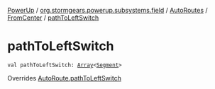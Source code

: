[PowerUp](../../../index.md) / [org.stormgears.powerup.subsystems.field](../../index.md) / [AutoRoutes](../index.md) / [FromCenter](index.md) / [pathToLeftSwitch](./path-to-left-switch.md)

# pathToLeftSwitch

`val pathToLeftSwitch: `[`Array`](https://kotlinlang.org/api/latest/jvm/stdlib/kotlin/-array/index.html)`<`[`Segment`](../../-segment/index.md)`>`

Overrides [AutoRoute.pathToLeftSwitch](../../-auto-route/path-to-left-switch.md)


